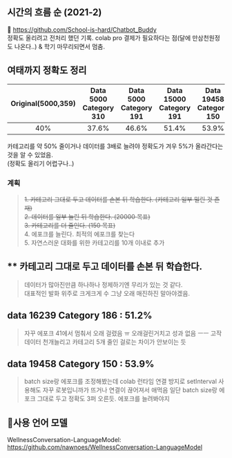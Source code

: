 ## 시간의 흐름 순 (2021-2)
📌 https://github.com/School-is-hard/Chatbot_Buddy  
정확도 올리려고 전처리 했던 기록. colab pro 결제가 필요하다는 점(달에 만삼천원정도 나온다..) & 학기 마무리되면서 멈춤.  

## 여태까지 정확도 정리
|Original(5000,359)|Data 5000 Category 310|Data 5000 Category 191|Data 15000 Category 191|Data 19458 Category 150|
|:----------------:|:--------------------:|:--------------------:|:---------------------:|:---------------------:|
|        40%       |         37.6%        |         46.6%        |          51.4%        |          53.9%        |
  
  카테고리를 약 50% 줄이거나 데이터를 3배로 늘려야 정확도가 겨우 5%가 올라간다는 것을 알 수 있었음.  
  (정확도 올리기 어렵구나..)  
  
  ### 계획
  > ~~1.  카테고리 그대로 두고 데이터를 손본 뒤 학습한다. (카테고리 일부 밀린 것 존재)~~ </br>
  > ~~2.  데이터를 일부 늘린 뒤 학습한다. (20000 목표)~~ </br>
  > ~~3.  카테고리를 더 줄인다. (150 목표)~~ </br>
  > 4.  에포크를 늘린다. 최적의 에포크를 찾는다 </br>
  > 5.  자연스러운 대화를 위한 카테고리를 10개 이내로 추가


## ** 카테고리 그대로 두고 데이터를 손본 뒤 학습한다.
   > 데이터가 많아진만큼 하나하나 정제하기엔 무리가 있는 것 같다.  
   > 대표적인 발화 위주로 크게크게 수 그냥 오래 매진하진 말아야겠음.
## data 16239 Category 186 : 51.2%
> 자꾸 에포크 41에서 멈춰서 오래 걸렸음 ㅠ
> 오래걸린거치고 성과 없음 ㅡㅡ 고작 데이터 천개늘리고 카테고리 5개 줄인 걸로는 차이가 안보이는 듯
## data 19458 Category 150 : 53.9%
> batch size랑 에포크를 조정해봤는데 colab 런타임 연결 방지로 setInterval 사용해도 자꾸 로봇입니까가 뜨거나 연결이 끊어져서 애먹음
> 일단 batch size랑 에포크 그대로 두고 정확도 3퍼 오른듯. 에포크를 늘려봐야지

## 📌사용 언어 모델
WellnessConversation-LanguageModel: https://github.com/nawnoes/WellnessConversation-LanguageModel
